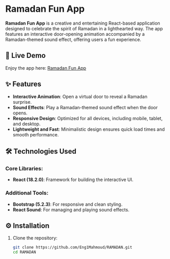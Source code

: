 # Ramadan Fun App

**Ramadan Fun App** is a creative and entertaining React-based application designed to celebrate the spirit of Ramadan in a lighthearted way. The app features an interactive door-opening animation accompanied by a Ramadan-themed sound effect, offering users a fun experience.

## 🚀 Live Demo
Enjoy the app here: [Ramadan Fun App](https://eng1mahmoud.github.io/RAMADAN/)

## ✨ Features
- **Interactive Animation**: Open a virtual door to reveal a Ramadan surprise.
- **Sound Effects**: Play a Ramadan-themed sound effect when the door opens.
- **Responsive Design**: Optimized for all devices, including mobile, tablet, and desktop.
- **Lightweight and Fast**: Minimalistic design ensures quick load times and smooth performance.

## 🛠️ Technologies Used
### Core Libraries:
- **React (18.2.0)**: Framework for building the interactive UI.

### Additional Tools:
- **Bootstrap (5.2.3)**: For responsive and clean styling.
- **React Sound**: For managing and playing sound effects.

## ⚙️ Installation

1. Clone the repository:
   ```bash
   git clone https://github.com/Eng1Mahmoud/RAMADAN.git
   cd RAMADAN
